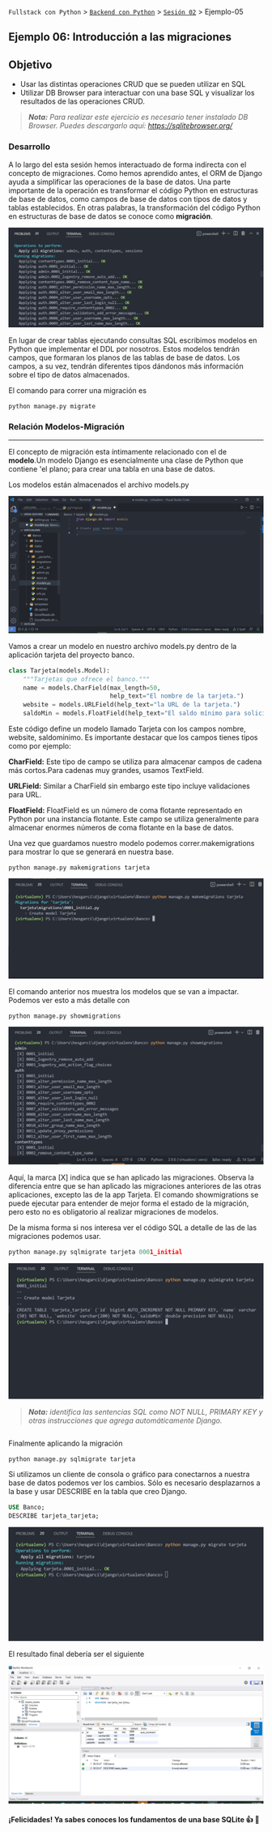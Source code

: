 `Fullstack con Python` > [`Backend con Python`](../../Readme.md) > [`Sesión 02`](../Readme.md) > Ejemplo-05

## Ejemplo 06: Introducción a las migraciones
## Objetivo

- Usar las distintas operaciones CRUD que se pueden utilizar en SQL
- Utilizar DB Browser para interactuar con una base SQL y visualizar los resultados de las operaciones CRUD.

> *__Nota:__ Para realizar este ejercicio es necesario tener instalado DB Browser. Puedes descargarlo aquí: https://sqlitebrowser.org/*

### Desarrollo

A lo largo del esta sesión hemos interactuado de forma indirecta con el concepto de migraciones. Como hemos aprendido antes, el ORM de Django ayuda a simplificar las operaciones de la base de datos. Una parte importante de la operación es transformar el código Python en estructuras de base de datos, como campos de base de datos con tipos de datos y tablas establecidos. En otras palabras, la transformación del código Python en estructuras de base de datos se conoce como __migración__.

![](img/Ejemplo1_1.jpg)

En lugar de  crear tablas ejecutando consultas SQL escribimos modelos  en Python que implementar el DDL por nosotros. Estos modelos tendrán campos, que formaran los planos de las tablas de base de datos. Los campos, a su vez, tendrán diferentes tipos dándonos más información sobre el tipo de datos almacenados.

El comando para correr una migración es

```console
python manage.py migrate
```


### Relación Modelos-Migración
***
El concepto de migración esta íntimamente relacionado con el de __modelo__.Un modelo Django es esencialmente una clase de Python que contiene 'el plano;  para crear una tabla en una base de datos.

Los modelos están almacenados el archivo models.py

![](img/Ejemplo1_2.jpg)


Vamos a crear un modelo en nuestro archivo models.py dentro de la aplicación tarjeta del proyecto banco.

```python
class Tarjeta(models.Model):
    """Tarjetas que ofrece el banco."""
    name = models.CharField(max_length=50,
                            help_text="El nombre de la tarjeta.")
    website = models.URLField(help_text="la URL de la tarjeta.")
    saldoMin = models.FloatField(help_text="El saldo mínimo para solicitar la tarjeta.")
```
Este código define un modelo llamado Tarjeta con los campos nombre, website, saldominimo. Es importante destacar que los campos tienes tipos como por ejemplo:

__CharField:__ Este tipo de campo se utiliza para almacenar campos de cadena más cortos.Para cadenas muy grandes, usamos TextField.

__URLField:__ Similar a CharField sin embargo este tipo incluye validaciones para URL.

__FloatField:__ FloatField es un número de coma flotante representado en Python por una instancia flotante. Este campo se utiliza generalmente para almacenar enormes números de coma flotante en la base de datos.

Una vez que guardamos nuestro modelo podemos correr.makemigrations para mostrar lo que se generará en nuestra base. 

```console
python manage.py makemigrations tarjeta
```

![](img/Ejemplo1_3.jpg)

El comando anterior nos muestra los modelos que se van a impactar. Podemos ver esto a más detalle con 

```console
python manage.py showmigrations
```

![](img/Ejemplo1_4.jpg)

Aquí, la marca [X] indica que se han aplicado las migraciones. Observa la diferencia entre que se han aplicado las migraciones anteriores de las otras aplicaciones, excepto las de la app Tarjeta. El comando showmigrations se puede ejecutar para entender de mejor forma el estado de la migración, pero esto no es obligatorio al realizar migraciones de modelos.


De la misma forma si nos interesa ver el código SQL a detalle de las de las migraciones podemos usar.

```python
python manage.py sqlmigrate tarjeta 0001_initial
```

![](img/Ejemplo1_5.jpg)

>*__Nota:__ identifica las sentencias SQL como NOT NULL, PRIMARY KEY y otras instrucciones que agrega automáticamente Django.*

```SQL

```

Finalmente aplicando la migración

```console
python manage.py sqlmigrate tarjeta
```

Si utilizamos un cliente de consola o gráfico para conectarnos a nuestra base de datos podemos ver los cambios. Sólo es necesario desplazarnos a la base y usar DESCRIBE en la tabla que creo Django.

```SQL
USE Banco;
DESCRIBE tarjeta_tarjeta;
```

![](img/Ejemplo1_6.jpg)

El resultado final debería ser el siguiente

![](img/Ejemplo1_7.jpg)


#### ¡Felicidades! Ya sabes conoces los fundamentos de una base SQLite :+1: :1st_place_medal: